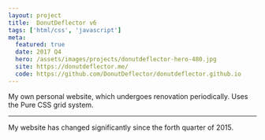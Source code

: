 ```yaml
---
layout: project
title:  DonutDeflector v6
tags: ['html/css', 'javascript']
meta:
  featured: true
  date: 2017 Q4
  hero: /assets/images/projects/donutdeflector-hero-480.jpg
  site: https://donutdeflector.me/
  code: https://github.com/DonutDeflector/donutdeflector.github.io
---
```


My own personal website, which undergoes renovation
periodically. Uses the Pure CSS grid system.

---

My website has changed significantly since the forth quarter of 2015.
